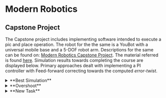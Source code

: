 # Modern Robotics

## Capstone Project
The Capstone project includes implementing software intended to execute a pic and place operation. The robot for the the same is a YouBot with a universal mobile base and a 5-DOF robot arm. Descriptions for the same can be found on: [Modern Robotics Capstone Project](https://hades.mech.northwestern.edu/index.php/Mobile_Manipulation_Capstone). The material referred is found [here](https://hades.mech.northwestern.edu/index.php/Modern_Robotics).
Simulation results towards completing the course are displayed below. Primary approaches dealt with implementing a PI controller with Feed-forward correcting towards the computed *error-twist*.
<details>
<summary> **Best Simulation** </summary>
|Parameter|Proportional Gain|Integral Gain|Feed-Forwards enabled|
|---------|-----------------|-------------|---------------------|
|		  |				 5.5|            3|                 True|
</details>

<details>
<summary> **Overshoot** </summary>
|Parameter|Proportional Gain|Integral Gain|Feed-Forwards enabled|
|---------|-----------------|-------------|---------------------|
|		  |				 5.5|            3|                False|
</details>

<details>
<summary> **New Task** </summary>
|Parameter|Proportional Gain|Integral Gain|Feed-Forwards enabled|
|---------|-----------------|-------------|---------------------|
|		  |				 5.5|            3|                 True|
</details>